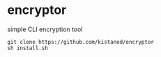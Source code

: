 # encryptor
simple CLI encryption tool

```
git clone https://github.com/kistanod/encryptor
sh install.sh
```
